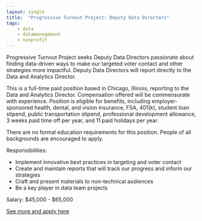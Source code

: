 ```yaml
---
layout: single
title:  "Progressive Turnout Project: Deputy Data Directors"
tags: 
    - data
    - datamanagement
    - nonprofit
---
```


Progressive Turnout Project seeks Deputy Data Directors passionate about finding data-driven ways to make our targeted voter contact and other strategies more impactful. Deputy Data Directors will report directly to the Data and Analytics Director.
 
This is a full-time paid position based in Chicago, Illinois, reporting to the Data and Analytics Director. Compensation offered will be commensurate with experience. Position is eligible for benefits, including employer-sponsored health, dental, and vision insurance, FSA, 401(k), student loan stipend, public transportation stipend, professional development allowance, 3 weeks paid time off per year, and 11 paid holidays per year.
 
There are no formal education requirements for this position. People of all backgrounds are encouraged to apply.


Responsibilities:
* Implement innovative best practices in targeting and voter contact
* Create and maintain reports that will track our progress and inform our strategies
* Craft and present materials to non-technical audiences
* Be a key player in data team projects
 


Salary: $45,000 - $65,000


[See more and apply here](https://hire.withgoogle.com/public/jobs/turnoutpacorg/view/P_AAAAAADAABDPjtammaJa2O)

